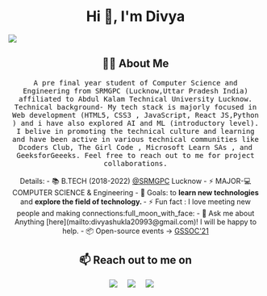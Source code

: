 <h1 align="center">Hi 👋, I'm Divya</h1>
<img src="https://i.imgur.com/SJSkI0p.png">

<h2 align="center"> 👨‍💻 About Me </h2>
<p align="center">
  <samp>
A pre final year student of Computer Science and Engineering from SRMGPC (Lucknow,Uttar Pradesh India) affiliated to Abdul Kalam Technical University Lucknow.
Technical background- My tech stack is majorly focused in Web development (HTML5, CSS3 , JavaScript, React JS,Python ) and i have also explored AI and ML (introductory level). I belive in promoting the technical culture and learning and have been active in various technical communities like Dcoders Club, The Girl Code , Microsoft Learn SAs , and GeeksforGeeeks. Feel free to reach out to me for project collaborations.
  </samp><br><br>
  Details:
- 📚 B.TECH (2018-2022) <a href="http://srmcem.ac.in/">@SRMGPC</a> Lucknow
- ⚡ MAJOR-💻COMPUTER SCIENCE & Engineering
- 🥅 Goals: to <strong>learn new technologies</strong> and <strong> explore the field of technology. </strong>
- ⚡ Fun fact : I love meeting new people and making connections:full_moon_with_face:
- 💬 Ask me about Anything [here](mailto:divyashukla20993@gmail.com)! I will be happy to help.
- 📦 Open-source events -> <a href="https://gssoc.girlscript.tech/index.html">GSSOC'21</a>
<h2 align="center">📫 Reach out to me on</h2>
<p align="center">
 <a href="mailto:divyashukla20993@gmail.com"><img src="https://img.shields.io/badge/gmail-%23D14836.svg?&style=for-the-badge&logo=gmail&logoColor=white" /></a>&nbsp;&nbsp;&nbsp;&nbsp;
  <a target="_blank"href="https://www.linkedin.com/in/divyashukla23/"><img src="https://img.shields.io/badge/linkedin-%230077B5.svg?&style=for-the-badge&logo=linkedin&logoColor=white" /></a>&nbsp;&nbsp;&nbsp;&nbsp;
  <a href="https://www.instagram.com/_divs23/"><img src="https://img.shields.io/badge/instagram-%23D14836.svg?&style=for-the-badge&logo=instagram&logoColor=pink" /></a>&nbsp;&nbsp;&nbsp;&nbsp;
</p>

